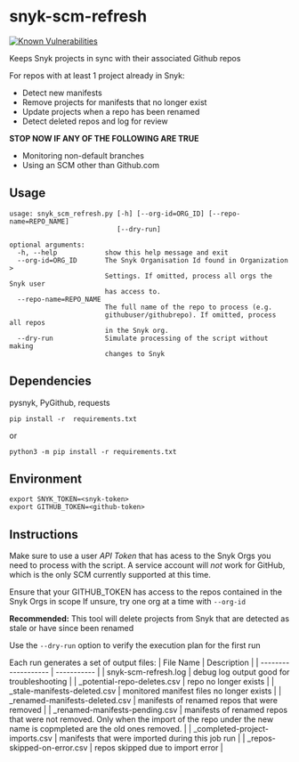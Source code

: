 # snyk-scm-refresh
[![Known Vulnerabilities](https://snyk.io/test/github/snyk-tech-services/snyk-scm-refresh/badge.svg)](https://snyk.io/test/github/snyk-tech-services/snyk-scm-refresh)

Keeps Snyk projects in sync with their associated Github repos

For repos with at least 1 project already in Snyk:
- Detect new manifests
- Remove projects for manifests that no longer exist
- Update projects when a repo has been renamed 
- Detect deleted repos and log for review

**STOP NOW IF ANY OF THE FOLLOWING ARE TRUE**
- Monitoring non-default branches
- Using an SCM other than Github.com

## Usage
```
usage: snyk_scm_refresh.py [-h] [--org-id=ORG_ID] [--repo-name=REPO_NAME]
                           [--dry-run]

optional arguments:
  -h, --help            show this help message and exit
  --org-id=ORG_ID       The Snyk Organisation Id found in Organization >
                        Settings. If omitted, process all orgs the Snyk user
                        has access to.
  --repo-name=REPO_NAME
                        The full name of the repo to process (e.g.
                        githubuser/githubrepo). If omitted, process all repos
                        in the Snyk org.
  --dry-run             Simulate processing of the script without making
                        changes to Snyk
```



## Dependencies
pysnyk, PyGithub, requests

```
pip install -r  requirements.txt
```
or
```
python3 -m pip install -r requirements.txt
```
## Environment
```
export SNYK_TOKEN=<snyk-token>
export GITHUB_TOKEN=<github-token>
```

## Instructions
Make sure to use a user *API Token* that has acess to the Snyk Orgs you need to process with the script.  A service account will *not* work for GitHub, which is the only SCM currently supported at this time.

Ensure that your GITHUB_TOKEN has access to the repos contained in the Snyk Orgs in scope
If unsure, try one org at a time with `--org-id`


**Recommended:** 
This tool will delete projects from Snyk that are detected as stale or have since been renamed
  
Use the `--dry-run` option to verify the execution plan for the first run

  Each run generates a set of output files:
| File Name           | Description |
| ------------------- | ----------- |
| snyk-scm-refresh.log | debug log output good for troubleshooting |
| _potential-repo-deletes.csv | repo no longer exists |
| _stale-manifests-deleted.csv | monitored manifest files no longer exists |
| _renamed-manifests-deleted.csv | manifests of renamed repos that were removed |
| _renamed-manifests-pending.csv | manifests of renamed repos that were not removed. Only when the import of the repo under the new name is copmpleted are the old ones removed. |
| _completed-project-imports.csv | manifests that were imported during this job run |
| _repos-skipped-on-error.csv | repos skipped due to import error |

